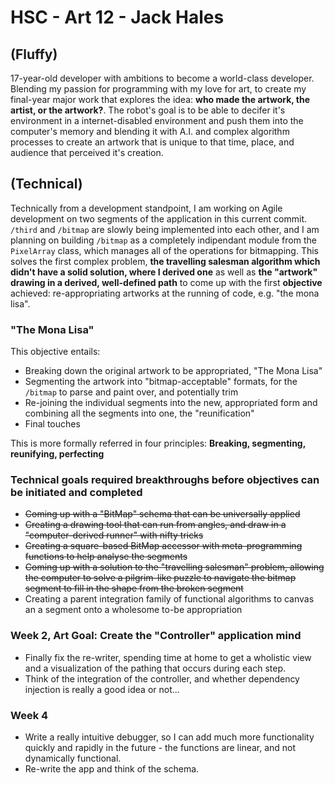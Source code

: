 # HSC - Art 12 - Jack Hales

## (Fluffy)

17-year-old developer with ambitions to become a world-class developer. Blending my passion for programming with my love for art, to create my final-year major work that explores the idea: **who made the artwork, the artist, or the artwork?**. The robot's goal is to be able to decifer it's environment in a internet-disabled environment and push them into the computer's memory and blending it with A.I. and complex algorithm processes to create an artwork that is unique to that time, place, and audience that perceived it's creation.

## (Technical)

Technically from a development standpoint, I am working on Agile development on two segments of the application in this current commit. `/third` and `/bitmap` are slowly being implemented into each other, and I am planning on building `/bitmap` as a completely indipendant module from the `PixelArray` class, which manages all of the operations for bitmapping. This solves the first complex problem, **the travelling salesman algorithm which didn't have a solid solution, where I derived one** as well as **the "artwork" drawing in a derived, well-defined path** to come up with the first **objective** achieved: re-appropriating artworks at the running of code, e.g. "the mona lisa".

### "The Mona Lisa"

This objective entails:

* Breaking down the original artwork to be appropriated, "The Mona Lisa"
* Segmenting the artwork into "bitmap-acceptable" formats, for the `/bitmap` to parse and paint over, and potentially trim
* Re-joining the individual segments into the new, appropriated form and combining all the segments into one, the "reunification"
* Final touches

This is more formally referred in four principles: **Breaking, segmenting, reunifying, perfecting**

### Technical goals required breakthroughs before objectives can be initiated and completed

* ~~Coming up with a "BitMap" schema that can be universally applied~~
* ~~Creating a drawing tool that can run from angles, and draw in a "computer-derived runner" with nifty tricks~~
* ~~Creating a square-based BitMap accessor with meta-programming functions to help analyse the segments~~
* ~~Coming up with a solution to the "travelling salesman" problem, allowing the computer to solve a pilgrim-like puzzle to navigate the bitmap segment to fill in the shape from the broken segment~~
* Creating a parent integration family of functional algorithms to canvas an a segment onto a wholesome to-be appropriation

### Week 2, Art Goal: Create the "Controller" application mind

* Finally fix the re-writer, spending time at home to get a wholistic view and a visualization of the pathing that occurs during each step.
* Think of the integration of the controller, and whether dependency injection is really a good idea or not...


### Week 4

* Write a really intuitive debugger, so I can add much more functionality quickly and rapidly in the future - the functions
are linear, and not dynamically functional.
* Re-write the app and think of the schema.
